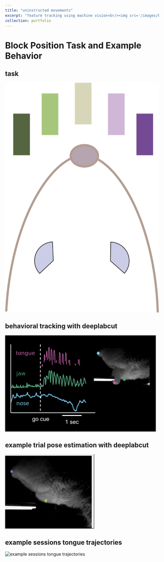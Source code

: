 ```yaml
---
title: "uninstructed movements"
excerpt: "feature tracking using machine vision<br/><img src='/images/behav_tracking.png'>"
collection: portfolio
---
```



# Block Position Task and Example Behavior

## task

![task](/images/block_task.png)

## behavioral tracking with deeplabcut

![behav tracking](/images/behav_tracking.png)

## example trial pose estimation with deeplabcut

![example trial video with labels](/images/JGR2_trial24_tongue_jaw_nose_100.gif)

## example sessions tongue trajectories

![example sessions tongue trajectories](/images/MAH3_2021-03-28_tongue_traj.gif)